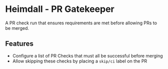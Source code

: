 # Heimdall - PR Gatekeeper

A PR check run that ensures requirements are met before allowing PRs to be merged.

## Features

- Configure a list of PR Checks that must all be successful before merging
- Allow skipping these checks by placing a `skip/ci` label on the PR
